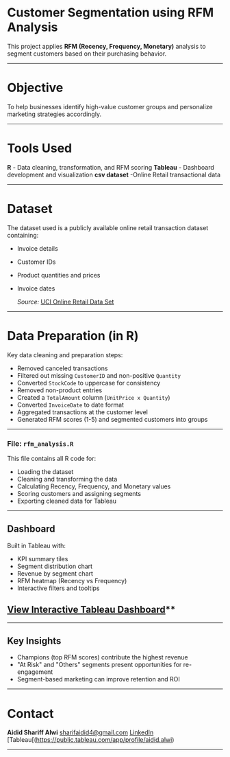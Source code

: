 # Customer Segmentation using RFM Analysis

This project applies **RFM (Recency, Frequency, Monetary)** analysis to segment customers based on their purchasing behavior.

---

# Objective

To help businesses identify high-value customer groups and personalize marketing strategies accordingly.

---

# Tools Used

**R** - Data cleaning, transformation, and RFM scoring
**Tableau** - Dashboard development and visualization
**csv dataset** -Online Retail transactional data

---

# Dataset

The dataset used is a publicly available online retail transaction dataset containing:
- Invoice details
- Customer IDs
- Product quantities and prices
- Invoice dates

  *Source:* [UCI Online Retail Data Set](https://archive.ics.uci.edu/ml/datasets/online+retail)

---

   # Data Preparation (in R)

  Key data cleaning and preparation steps:
  - Removed canceled transactions
  - Filtered out missing `CustomerID` and non-positive `Quantity`
  - Converted `StockCode` to uppercase for consistency
  - Removed non-product entries
  - Created a `TotalAmount` column (`UnitPrice x Quantity`)
  - Converted `InvoiceDate` to date format
  - Aggregated transactions at the customer level
  - Generated RFM scores (1-5) and segmented customers into groups

---

### File: `rfm_analysis.R`

This file contains all R code for:
- Loading the dataset
- Cleaning and transforming the data
- Calculating Recency, Frequency, and Monetary values
- Scoring customers and assigning segments
- Exporting cleaned data for Tableau

---

## Dashboard

Built in Tableau with:
- KPI summary tiles
- Segment distribution chart
- Revenue by segment chart
- RFM heatmap (Recency vs Frequency)
- Interactive filters and tooltips

## [View Interactive Tableau Dashboard](https://public.tableau.com/views/CustomerSegmentationDashboardusingRFMAnalysis/RFMAnalysis?:language=en-US&:sid=&:redirect=auth&:display_count=n&:origin=viz_share_link)**

---

## Key Insights
- Champions (top RFM scores) contribute the highest revenue
- "At Risk" and "Others" segments present opportunities for re-engagement
- Segment-based marketing can improve retention and ROI

 ---
 
# Contact

**Aidid Shariff Alwi**
sharifaidid4@gmail.com
[LinkedIn](www.linkedin.com/in/aidid-alwi-6828a22a3)
[Tableau[(https://public.tableau.com/app/profile/aidid.alwi)

---
